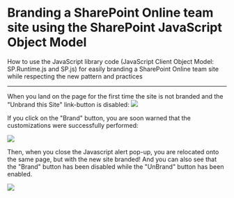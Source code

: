 # Branding a SharePoint Online team site using the SharePoint JavaScript Object Model
How to use the JavaScript library code (JavaScript Client Object Model: SP.Runtime.js and SP.js) for easily branding a SharePoint Online team site while respecting the new pattern and practices

<hr>
When you land on the page for the first time the site is not branded and the "Unbrand this Site" link-button is disabled: 

<img src='http://3.bp.blogspot.com/-QcbNXG1o9zU/ViFPq3tzBxI/AAAAAAAALP0/-SuZBxx_R-E/s1600/Branding%2BSharePoint%2BOnline%2Bteam%2Bsite%2Busing%2BJavaScript%2BCode%2BLibray%2B108%2Btesting%2Bthe%2Bpage%2B-%2Bbefore%2Bbranding.jpg' />

If you click on the "Brand" button, you are soon warned that the customizations were successfully performed: 

<img src='http://4.bp.blogspot.com/-V6Jk-1UWc9E/ViFP-V1QUCI/AAAAAAAALP8/Ij8ECwgySJs/s1600/Branding%2BSharePoint%2BOnline%2Bteam%2Bsite%2Busing%2BJavaScript%2BCode%2BLibray%2B109%2Btesting%2Bthe%2Bpage%2B-%2BBrand%2Bbuttom%2Bclicked.jpg' />

Then, when you close the Javascript alert pop-up, you are relocated onto the same page, but with the new site branded! And you can also see that the "Brand" button has been disabled while the "UnBrand" button has been enabled.

<img src='http://3.bp.blogspot.com/-MUNL9h1JXJw/ViFQf_5bhOI/AAAAAAAALQE/i8J1prqwleQ/s1600/Branding%2BSharePoint%2BOnline%2Bteam%2Bsite%2Busing%2BJavaScript%2BCode%2BLibray%2B110%2Btesting%2Bthe%2Bpage%2B-%2BSite%2Bbranded.jpg' />
